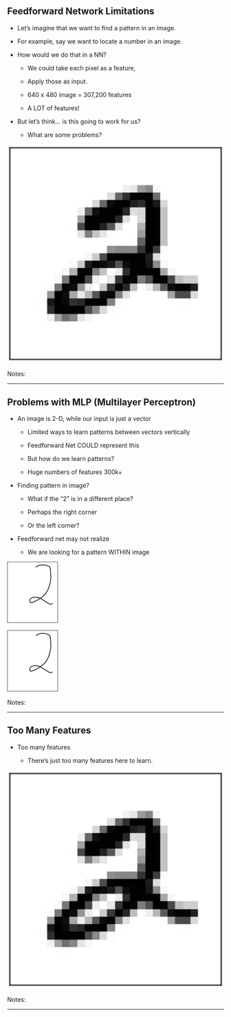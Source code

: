 ## Feedforward Network Limitations


 * Let’s imagine that we want to find a pattern in an image.

 * For example, say we want to locate a number in an image.

 * How would we do that in a NN?

     - We could take each pixel as a feature,

     - Apply those as input.

     - 640 x 480 image = 307,200 features

     - A LOT of features!

 * But let’s think… is this going to work for us? 

     - What are some problems?

![](../../assets/images/deep-learning/Introduction-to-Neural-Networks--Feedforward-Network-Limitations-0.png) <!-- {"left" : 4.15, "top" : 5.08, "height" : 1.95, "width" : 1.94} -->

Notes: 



---
## Problems with MLP (Multilayer Perceptron) 


 * An image is 2-D, while our input is just a vector

     - Limited ways to learn patterns between vectors vertically

     - Feedforward Net COULD represent this

     - But how do we learn patterns?

     - Huge numbers of features 300k+

 * Finding pattern in image?

     - What if the “2” is in a different place?

     - Perhaps the right corner

     - Or the left corner?

 * Feedforward net may not realize

     - We are looking for a pattern WITHIN image


![](../../assets/images/deep-learning/Multilayer-Perceptron.png) <!-- {"left" : 7.93, "top" : 2.41, "height" : 2.08, "width" : 1.73} -->

![](../../assets/images/deep-learning/Multilayer-Perceptron.png) <!-- {"left" : 7.93, "top" : 4.81, "height" : 2.08, "width" : 1.73} -->



Notes:

---

## Too Many Features

 * Too many features

     - There’s just too many features here to learn.

![](../../assets/images/deep-learning/Introduction-to-Neural-Networks--Problems-with-MLP-Multilayer-Perceptron--0.png) <!-- {"left" : 3.3, "top" : 2.47, "height" : 3.67, "width" : 3.64} -->



Notes: 

---
